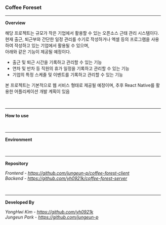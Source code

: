 ### Coffee Foreset

***

**Overview** 

해당 프로젝트는 규모가 작은 기업에서 활용할 수 있는 오픈소스 근태 관리 시스템이다.  
현재 출근, 퇴근부와 간단한 일정 관리를 수기로 작성하거나 엑셀 등의 프로그램을 사용하여 작성하고 있는 기업에서 활용될 수 있으며,    
아래와 같은 기능이 제공될 예정이다.    

- 출근 및 퇴근 시간을 기록하고 관리할 수 있는 기능
- 연차 및 반차 등 직원의 휴가 일정을 기록하고 관리할 수 있는 기능
- 기업의 특정 스케줄 및 이벤트를 기록하고 관리할 수 있는 기능

본 프로젝트는 기본적으로 웹 서비스 형태로 제공될 예정이며, 추후 React Native를 활용한 어플리케이션 개발 계획이 있음

<br>

***

**How to use**

<br>

***

**Environment**

<br>

***

**Repository**

*Frontend* - *https://github.com/jungeun-p/coffee-forest-client*   
*Backend*  - *https://github.com/yh0921k/coffee-forest-server*
 
<br>

***

**Developed By**

*YongHwi Kim* - *https://github.com/yh0921k*     
*Jungeun Park* - *https://github.com/jungeun-p* 

<br>
